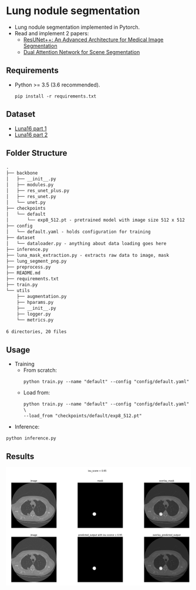 # Lung nodule segmentation 
* Lung nodule segmentation implemented in Pytorch.
* Read and implement 2 papers: 
    + [ResUNet++: An Advanced Architecture for Medical Image Segmentation](https://arxiv.org/abs/1911.07067)
    + [Dual Attention Network for Scene Segmentation](https://arxiv.org/abs/1809.02983)
## Requirements
* Python >= 3.5 (3.6 recommended).
    ```
    pip install -r requirements.txt
    ```

## Dataset
* [Luna16 part 1](https://zenodo.org/record/3723295)
* [Luna16 part 2](https://zenodo.org/record/4121926)

## Folder Structure
```
.
├── backbone
│   ├── __init__.py 
│   ├── modules.py
│   ├── res_unet_plus.py
│   ├── res_unet.py
│   └── unet.py
├── checkpoints
│   └── default
│       └── exp8_512.pt - pretrained model with image size 512 x 512
├── config
│   └── default.yaml - holds configuration for training
├── dataset
│   └── dataloader.py - anything about data loading goes here
├── inference.py
├── luna_mask_extraction.py - extracts raw data to image, mask
├── lung_segment_png.py
├── preprocess.py
├── README.md
├── requirements.txt
├── train.py
└── utils
    ├── augmentation.py
    ├── hparams.py
    ├── __init__.py
    ├── logger.py
    └── metrics.py

6 directories, 20 files
```
## Usage 
* Training
  + From scratch:
    ```
    python train.py --name "default" --config "config/default.yaml"
    ```
  + Load from: 
    ```
    python train.py --name "default" --config "config/default.yaml" \ 
    --load_from "checkpoints/default/exp8_512.pt"
    ```
* Inference: 
```
python inference.py
```

## Results
![Alt text](result.png)